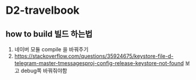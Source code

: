 # D2-travelbook

## how to build 빌드 하는법

1. 네이버 모듈 compile 을 바꿔주기
2. https://stackoverflow.com/questions/35924675/keystore-file-d-telegram-master-tmessagesproj-config-release-keystore-not-found 
  보고 debug쪽 바꿔줘야함
